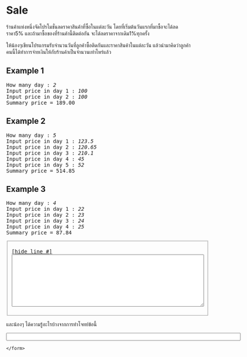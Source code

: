 <div id="current" aria-labelledby="ui-id-21" role="tabpanel" class="ui-tabs-panel ui-corner-bottom ui-widget-content" aria-hidden="false">
    <form method="post" action="/elab/lab/submit/1023/11543/19014/" enctype="multipart/form-data" autocomplete="off">
      <div id="assignment-body">
        <input type="hidden" name="csrfmiddlewaretoken" value="zVcxemTa3v5hEmR2myU1spzeidoRNxipYxAEFj7tj8x6M0CtcGf4wLoekVpXvCyZ">
        <h1>Sale</h1><p>ร้านค้าแห่งหนึ่งจัดโปรโมชั่นลดราคาสินค้าที่ซื้อในแต่ละวัน โดยที่เริ่มต้นวันแรกที่มาซื้อจะได้ลดราคา5% และถ้ามาซื้อของที่ร้านค้านี้ติดต่อกัน จะได้ลดราคาจากเดิม1%ทุกครั้ง </p><p>ให้น้องๆเขียนโปรแกรมรับจำนวนวันที่ลูกค้าซื้อติดกันและราคาสินค้าในแต่ละวัน แล้วนำมาคิดว่าลูกค้าคนนี้ได้ทำการจ่ายเงินให้กับร้านค้าเป็นจำนวนเท่าไหร่แล้ว</p><h2>Example 1</h2><p></p><pre class="output">How many day : <em>2</em>
Input price in day 1 : <em>100</em>
Input price in day 2 : <em>100</em>
Summary price = 189.00
</pre><p></p><h2>Example 2</h2><p></p><pre class="output">How many day : <em>5</em>
Input price in day 1 : <em>123.5</em>
Input price in day 2 : <em>120.65</em>
Input price in day 3 : <em>210.1</em>
Input price in day 4 : <em>45</em><br>Input price in day 5 : <em>52</em>
Summary price = 514.85
</pre><p></p><h2>Example 3</h2><p></p><pre class="output">How many day : <em>4</em>
Input price in day 1 : <em>22</em> 
Input price in day 2 : <em>23</em>
Input price in day 3 : <em>24</em>
Input price in day 4 : <em>25</em>
Summary price = 87.84
</pre><p></p><p></p><fieldset><pre><div class="code-menu"><a href="#" class="lineno-toggle">[hide line #]</a></div><code class="source"><textarea class="codeblank" cols="62" name="b1" rows="9" wrap="off" autocomplete="off"></textarea></code></pre></fieldset><p></p><p>และน้องๆ ได้ความรู้อะไรบ้างจากการทำโจทย์ข้อนี้</p><p><input class="textblank" name="b2" size="76" type="text" value=""></p> 
      </div>
      
      
    </form>
  </div>